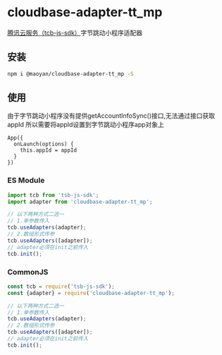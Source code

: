 # cloudbase-adapter-tt_mp
[腾讯云服务（tcb-js-sdk）](https://cloud.tencent.com/product/tcb?from=12334)字节跳动小程序适配器

## 安装
```bash
npm i @maoyan/cloudbase-adapter-tt_mp -S
```

## 使用

由于字节跳动小程序没有提供getAccountInfoSync()接口,无法通过接口获取appId
所以需要将appId设置到字节跳动小程序app对象上

```
App({
  onLaunch(options) {
    this.appId = appId
  }
})
```

### ES Module
```javascript
import tcb from 'tsb-js-sdk';
import adapter from 'cloudbase-adapter-tt_mp';

// 以下两种方式二选一
// 1.单参数传入
tcb.useAdapters(adapter);
// 2.数组形式传参
tcb.useAdapters([adapter]);
// adapter必须在init之前传入
tcb.init();
```

### CommonJS
```javascript
const tcb = require('tsb-js-sdk');
const {adapter} = require('cloudbase-adapter-tt_mp');

// 以下两种方式二选一
// 1.单参数传入
tcb.useAdapters(adapter);
// 2.数组形式传参
tcb.useAdapters([adapter]);
// adapter必须在init之前传入
tcb.init();
```